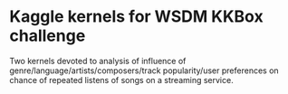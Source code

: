 # Kaggle kernels for WSDM KKBox challenge

Two kernels devoted to analysis of influence of genre/language/artists/composers/track popularity/user preferences on chance of repeated listens of songs on a streaming service.